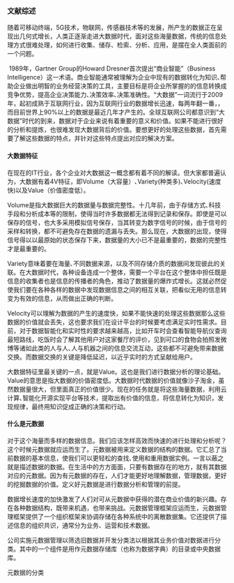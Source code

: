### 文献综述

随着可移动终端，5G技术，物联网，传感器技术等的发展，所产生的数据正在呈现出几何式增长，人类正逐渐走进大数据时代，面对这些海量数据，传统的信息处理方式很难处理，如何进行收集、储存、检索、分析、应用，是摆在全人类面前的一个问题。

​	1989年，Gartner Group的Howard Dresner首次提出“商业智能”（Business Intelligence）这一术语。商业智能通常被理解为企业中现有的数据转化为知识､帮助企业做出明智的业务经营决策的工具，主要目标是将企业所掌握的的信息转换成竞争优势，提高企业决策能力､决策效率､决策准确性。“大数据”一词流行于2009年，起初成熟于互联网行业，因为互联网行业的数据增长迅速，每两年翻一番，，而目前世界上90%以上的数据是最近几年才产生的。全球互联网公司都意识到“大数据”时代的到来，数据对于企业来说有着重要的意义和价值。如果不能进行很好的分析和提炼，也很难发现大数据背后的价值。要想更好的处理这些数据，首先需要了解这些数据的特点，并针对这些特点提出对应的解决方案。

#### 大数据特征

在现在的IT行业，各个企业对大数据这一概念都有着不同的解读。但大家都普遍认为，大数据有着4V特征，即Volume（大容量）､Variety(种类多)､Velocity(速度快)以及Value（价值密度低）。

Volume是指大数据巨大的数据量与数据完整性。十几年前，由于存储方式､科技手段和分析成本等的限制，使得当时许多数据都无法得到记录和保存。即使是可以保存的信号，也大多采用模拟信号保存，当其转变为数字信号的时候，由于信号的采样和转换，都不可避免存在数据的遗漏与丢失。那么现在，大数据的出现，使得信号得以以最原始的状态保存下来，数据量的大小已不是最重要的，数据的完整性才是最重要的。

Variety意味着要在海量､不同数据来源，以及不同存储介质的数据间发现彼此的关联。在大数据时代，各种设备连成一个整体，需要一个平台在这个整体中担任既是信息的收集者也是信息的传播者的角色，推动了数据量的爆炸式增长。这就必然促使我们要在各种各样的数据中发现数据信息之间的相互关联，把看似无用的信息转变为有效的信息，从而做出正确的判断。

Velocity可以理解为数据的产生的速度快，如果不能快速的处理这些数据那么这些数据的价值就会丢失，这也要求我们在设计平台的时候要考虑满足实时性需求。目前，对于数据智能化和实时性的要求越来越高，比如开车时会查看智能导航仪查询最短路线，吃饭时会了解其他用户对这家餐厅的评价，见到可口的食物会拍照发微博等诸如此类的人与人､人与机器之间的信息交流互动，这些都不可避免带来数据交换。而数据交换的关键是降低延迟，以近乎实时的方式呈献给用户。

大数据特征里最关键的一点，就是Value。这也是我们进行数据分析的理论基础。Value的意思是指大数据的价值密度低。大数据时代数据的价值就像沙子淘金，虽然数据量很大，但里面真正的价值很少。现在的任务就是将这些海量数据，利用云计算､智能化开源实现平台等技术，提取出有价值的信息，将信息转化为知识，发现规律，最终用知识促成正确的决策和行动。



#### 什么是元数据

对于这个海量而多样的数据信息。我们应该怎样高效而快速的进行处理和分析呢？这个时候元数据就应运而生了。元数据被用来定义数据的结构的数据。它汇总了当前数据的基本信息，使我们可以更轻松的查找､使用和重用数据实例。一言以蔽之就是描述数据的数据。在生活中的方方面面，只要有数据存在的地方，就有其数据对应的元数据。因为有元数据的存在，人们才能更好地理解数据，管理数据，更好的挖掘数据的价值。定义好元数据是进行数据分析和管理的前提。

数据增长速度的加快激发了人们对可从元数据中获得的潜在商业价值的新兴趣。存在各种数据结构，既带来机遇，也带来挑战。元数据管理框架应运而生，元数据管理框架提供了一个组织框架来协调存储在各种系统中的离散数据集。它还提供了描述信息的组织共识，通常分为业务、运营和技术数据。

公司实施元数据管理以筛选旧数据并开发分类法以根据其业务价值对数据进行分类。其中的一个组件是用作元数据存储库（也称为数据字典）的目录或中央数据库。

元数据的分类


